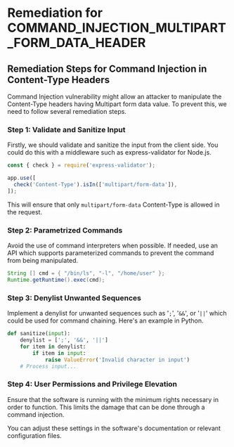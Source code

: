 # Remediation for COMMAND_INJECTION_MULTIPART_FORM_DATA_HEADER

## Remediation Steps for Command Injection in Content-Type Headers

Command Injection vulnerability might allow an attacker to manipulate the Content-Type headers having Multipart form data value. To prevent this, we need to follow several remediation steps. 

### Step 1: Validate and Sanitize Input 

Firstly, we should validate and sanitize the input from the client side. You could do this with a middleware such as express-validator for Node.js.

```javascript
const { check } = require('express-validator');

app.use([
  check('Content-Type').isIn(['multipart/form-data']), 
]);

```

This will ensure that only `multipart/form-data` Content-Type is allowed in the request. 

### Step 2: Parametrized Commands 

Avoid the use of command interpreters when possible. If needed, use an API which supports parameterized commands to prevent the command from being manipulated. 

```java
String [] cmd = { "/bin/ls", "-l", "/home/user" };
Runtime.getRuntime().exec(cmd);
```

### Step 3: Denylist Unwanted Sequences

Implement a denylist for unwanted sequences such as '`;`', '`&&`', or '`||`' which could be used for command chaining. Here's an example in Python.

```python
def sanitize(input):
    denylist = [';', '&&', '||']
    for item in denylist:
        if item in input:
            raise ValueError('Invalid character in input')
    # Process input...
```

### Step 4: User Permissions and Privilege Elevation

Ensure that the software is running with the minimum rights necessary in order to function. This limits the damage that can be done through a command injection.

You can adjust these settings in the software's documentation or relevant configuration files.